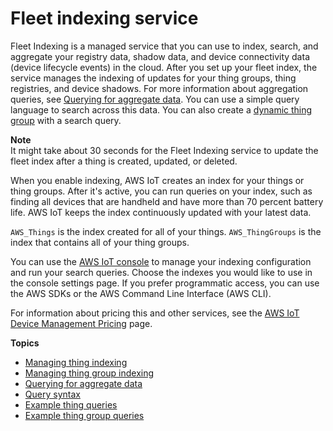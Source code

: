 # Fleet indexing service<a name="iot-indexing"></a>

Fleet Indexing is a managed service that you can use to index, search, and aggregate your registry data, shadow data, and device connectivity data \(device lifecycle events\) in the cloud\. After you set up your fleet index, the service manages the indexing of updates for your thing groups, thing registries, and device shadows\. For more information about aggregation queries, see [Querying for aggregate data](index-aggregate.md)\. You can use a simple query language to search across this data\. You can also create a [dynamic thing group](dynamic-thing-groups.md) with a search query\.

**Note**  
It might take about 30 seconds for the Fleet Indexing service to update the fleet index after a thing is created, updated, or deleted\.

When you enable indexing, AWS IoT creates an index for your things or thing groups\. After it's active, you can run queries on your index, such as finding all devices that are handheld and have more than 70 percent battery life\. AWS IoT keeps the index continuously updated with your latest data\.

`AWS_Things` is the index created for all of your things\. `AWS_ThingGroups` is the index that contains all of your thing groups\.

You can use the [ AWS IoT console](https://console.aws.amazon.com/iot/home) to manage your indexing configuration and run your search queries\. Choose the indexes you would like to use in the console settings page\. If you prefer programmatic access, you can use the AWS SDKs or the AWS Command Line Interface \(AWS CLI\)\.

For information about pricing this and other services, see the [AWS IoT Device Management Pricing](https://aws.amazon.com/iot-device-management/pricing) page\.

**Topics**
+ [Managing thing indexing](managing-index.md)
+ [Managing thing group indexing](thinggroup-index.md)
+ [Querying for aggregate data](index-aggregate.md)
+ [Query syntax](query-syntax.md)
+ [Example thing queries](example-queries.md)
+ [Example thing group queries](example-thinggroup-queries.md)